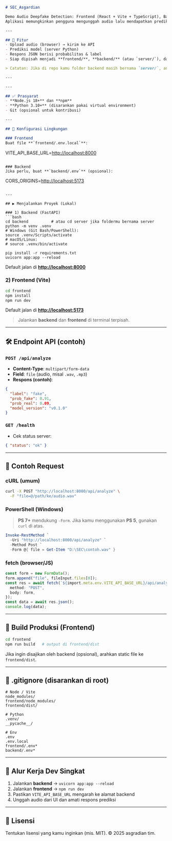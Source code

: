 ```md
# SEC_Asgardian

Demo Audio Deepfake Detection: Frontend (React + Vite + TypeScript), Backend (FastAPI), dan skrip Model (Python).  
Aplikasi memungkinkan pengguna mengunggah audio lalu mendapatkan prediksi apakah audio tersebut real atau fake.

---

## 🚀 Fitur
- Upload audio (browser) → kirim ke API
- Prediksi model (server Python)
- Respons JSON berisi probabilitas & label
- Siap dipisah menjadi **frontend/**, **backend/** (atau `server/`), dan **model/**

> Catatan: Jika di repo kamu folder backend masih bernama `server/`, anggap instruksi **backend/** di bawah mengacu ke folder server/.

---

---

## ✅ Prasyarat
- **Node.js 18+** dan **npm**
- **Python 3.10+** (disarankan pakai virtual environment)
- Git (opsional untuk kontribusi)

---

## 🧩 Konfigurasi Lingkungan

### Frontend
Buat file **`frontend/.env.local`**:
```

VITE\_API\_BASE\_URL=[http://localhost:8000](http://localhost:8000)

```

### Backend
Jika perlu, buat **`backend/.env`** (opsional):
```

CORS\_ORIGINS=[http://localhost:5173](http://localhost:5173)

````

---

## ▶️ Menjalankan Proyek (Lokal)

### 1) Backend (FastAPI)
```bash
cd backend          # atau cd server jika foldermu bernama server
python -m venv .venv
# Windows (Git Bash/PowerShell):
source .venv/Scripts/activate
# macOS/Linux:
# source .venv/bin/activate

pip install -r requirements.txt
uvicorn app:app --reload
````

Default jalan di **[http://localhost:8000](http://localhost:8000)**

### 2) Frontend (Vite)

```bash
cd frontend
npm install
npm run dev
```

Default jalan di **[http://localhost:5173](http://localhost:5173)**

> Jalankan **backend** dan **frontend** di terminal terpisah.

---

## 🛠️ Endpoint API (contoh)

### `POST /api/analyze`

* **Content-Type**: `multipart/form-data`
* **Field**: `file` (audio, misal `.wav`, `.mp3`)
* **Respons (contoh)**:

```json
{
  "label": "fake",
  "prob_fake": 0.91,
  "prob_real": 0.09,
  "model_version": "v0.1.0"
}
```

### `GET /health`

* Cek status server:

```json
{ "status": "ok" }
```

---

## 🧪 Contoh Request

### cURL (umum)

```bash
curl -X POST "http://localhost:8000/api/analyze" \
  -F "file=@/path/ke/audio.wav"
```

### PowerShell (Windows)

> **PS 7+** mendukung `-Form`. Jika kamu menggunakan **PS 5**, gunakan `curl` di atas.

```powershell
Invoke-RestMethod `
  -Uri "http://localhost:8000/api/analyze" `
  -Method Post `
  -Form @{ file = Get-Item "D:\SEC\contoh.wav" }
```

### fetch (browser/JS)

```ts
const form = new FormData();
form.append("file", fileInput.files[0]);
const res = await fetch(`${import.meta.env.VITE_API_BASE_URL}/api/analyze`, {
  method: "POST",
  body: form,
});
const data = await res.json();
console.log(data);
```

---

## 🧱 Build Produksi (Frontend)

```bash
cd frontend
npm run build   # output di frontend/dist
```

Jika ingin disajikan oleh backend (opsional), arahkan static file ke `frontend/dist`.

---

## 🧹 .gitignore (disarankan di root)

```
# Node / Vite
node_modules/
frontend/node_modules/
frontend/dist/

# Python
.venv/
__pycache__/

# Env
.env
.env.local
frontend/.env*
backend/.env*
```

---

## 🧭 Alur Kerja Dev Singkat

1. Jalankan **backend** → `uvicorn app:app --reload`
2. Jalankan **frontend** → `npm run dev`
3. Pastikan `VITE_API_BASE_URL` mengarah ke alamat backend
4. Unggah audio dari UI dan amati respons prediksi

---

## 📜 Lisensi

Tentukan lisensi yang kamu inginkan (mis. MIT).
© 2025 asgradian tim.
